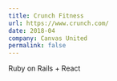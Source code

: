 ```yaml
---
title: Crunch Fitness
url: https://www.crunch.com/
date: 2018-04
company: Canvas United
permalink: false
---
```


Ruby on Rails + React